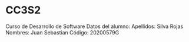 # CC3S2
Curso de Desarrollo de Software
Datos del alumno: 
  Apellidos: Silva Rojas
  Nombres: Juan Sebastian
  Código: 20200579G
